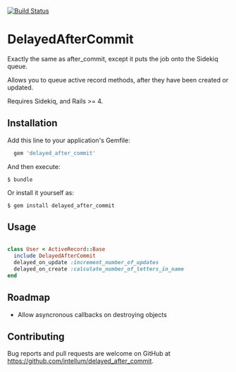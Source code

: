 [![Build Status](http://img.shields.io/travis/intellum/delayed_after_commit.svg?style=flat)](https://travis-ci.org/intellum/delayed_after_commit)

# DelayedAfterCommit

Exactly the same as after_commit, except it puts the job onto the Sidekiq queue.

Allows you to queue active record methods, after they have been created or updated.

Requires Sidekiq, and Rails >= 4.

## Installation

Add this line to your application's Gemfile:

```ruby
  gem 'delayed_after_commit'
```

And then execute:

    $ bundle

Or install it yourself as:

    $ gem install delayed_after_commit

## Usage

```ruby

class User < ActiveRecord::Base
  include DelayedAfterCommit
  delayed_on_update :increment_number_of_updates
  delayed_on_create :calculate_number_of_letters_in_name
end

```

## Roadmap

- Allow asyncronous callbacks on destroying objects

## Contributing

Bug reports and pull requests are welcome on GitHub at https://github.com/intellum/delayed_after_commit.

